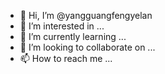 - 👋 Hi, I’m @yangguangfengyelan
- 👀 I’m interested in ...
- 🌱 I’m currently learning ...
- 💞️ I’m looking to collaborate on ...
- 📫 How to reach me ...

<!---
yangguangfengyelan/yangguangfengyelan is a ✨ special ✨ repository because its `README.md` (this file) appears on your GitHub profile.
You can click the Preview link to take a look at your changes.
--->
